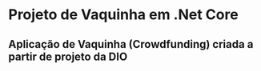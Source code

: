 # Projeto de Vaquinha em .Net Core  

## Aplicação de Vaquinha (Crowdfunding) criada a partir de projeto da DIO